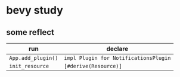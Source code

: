 # bevy study

## some reflect
|run |declare|
|-|-|
|```App.add_plugin()```|```impl Plugin for NotificationsPlugin```|
|```init_resource```|```[#derive(Resource)]```|